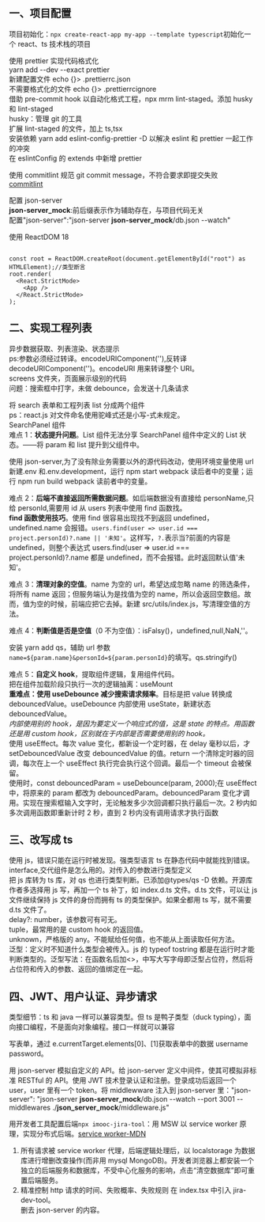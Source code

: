 ## 一、项目配置

项目初始化：`npx create-react-app my-app --template typescript`初始化一个 react、ts 技术栈的项目<br>

使用 prettier 实现代码格式化<br>
yarn add --dev --exact prettier<br>
新建配置文件 echo {}> .prettierrc.json<br>
不需要格式化的文件 echo {}> .prettierrcignore<br>
借助 pre-commit hook 以自动化格式工程，npx mrm lint-staged。添加 husky 和 lint-staged<br>
husky：管理 git 的工具<br>
扩展 lint-staged 的文件，加上 ts,tsx<br>
安装依赖 yarn add eslint-config-prettier -D 以解决 eslint 和 prettier 一起工作的冲突<br>
在 eslintConfig 的 extends 中新增 prettier<br>

使用 commitlint 规范 git commit message，不符合要求即提交失败<br>
[commitlint](https://github.com/conventional-changelog/commitlint)

配置 json-server<br>
**json-server_mock**:前后缀表示作为辅助存在，与项目代码无关<br>
配置"json-server":"json-server **json-server_mock**/db.json --watch"<br>

使用 ReactDOM 18<br>

```import ReactDOM from "react-dom/client";

const root = ReactDOM.createRoot(document.getElementById("root") as HTMLElement);//类型断言
root.render(
  <React.StrictMode>
    <App />
  </React.StrictMode>
);
```

## 二、实现工程列表

异步数据获取、列表渲染、状态提示<br>
ps:参数必须经过转译。encodeURIComponent(''),反转译 decodeURIComponent('')。encodeURI 用来转译整个 URI。<br>
screens 文件夹，页面展示级别的代码<br>
问题：搜索框中打字，未做 debounce，会发送十几条请求<br>

将 search 表单和工程列表 list 分成两个组件<br>
ps：react.js 对文件命名使用驼峰式还是小写-式未规定。<br>
SearchPanel 组件<br>
难点 1：**状态提升问题**。List 组件无法分享 SearchPanel 组件中定义的 List 状态。——将 param 和 list 提升到父组件中。<br>

使用 json-server,为了没有除业务需要以外的源代码改动，使用环境变量使用 url<br>
新建.env 和.env.development，运行 npm start webpack 读后者中的变量；运行 npm run build webpack 读前者中的变量。<br>

难点 2：**后端不直接返回所需数据问题**。如后端数据没有直接给 personName,只给 personId,需要用 id 从 users 列表中使用 find 函数找。<br>
**find 函数使用技巧**。使用 find 很容易出现找不到返回 undefined，undefined.name 会报错。`users.find(user => user.id === project.personId)?.name || '未知'`。这样写，`?.`表示当?前面的内容是 undefined，则整个表达式 users.find(user => user.id === project.personId)?.name 都是 undefined，而不会报错。此时返回默认值'未知'。<br>

难点 3：**清理对象的空值**。name 为空的 url，希望达成忽略 name 的筛选条件，将所有 name 返回；但服务端认为是找值为空的 name，所以会返回空数组。故而，值为空的时候，前端应把它去掉。新建 src/utils/index.js，写清理空值的方法。<br>

难点 4：**判断值是否是空值**（0 不为空值）：isFalsy()，undefined,null,NaN,''。<br>

安装 yarn add qs，辅助 url 参数`name=${param.name}&personId=${param.personId}`的填写。qs.stringify()<br>

难点 5：**自定义 hook**，提取组件逻辑，复用组件代码。<br>
把在组件加载阶段只执行一次的逻辑抽离：useMount<br>
**重难点：使用 useDebounce 减少搜索请求频率**。目标是把 value 转换成 debouncedValue。useDebounce 内部使用 useState，新建状态 debouncedValue。<br>
_内部使用别的 hook，是因为要定义一个响应式的值，这是 state 的特点。用函数还是用 custom hook，区别就在于内部是否需要使用别的 hook。_<br>
使用 useEffect。每次 value 变化，都新设一个定时器，在 delay 毫秒以后，才 setDebouncedValue 改变 debouncedValue 的值。return 一个清除定时器的回调，每次在上一个 useEffect 执行完会执行这个回调。最后一个 timeout 会被保留。<br>
使用时，const debouncedParam = useDebounce(param, 2000);在 useEffect 中，将原来的 param 都改为 debouncedParam。debouncedParam 变化才调用。实现在搜索框输入文字时，无论触发多少次回调都只执行最后一次。2 秒内如多次调用函数即重新计时 2 秒，直到 2 秒内没有调用请求才执行函数<br>

## 三、改写成 ts

使用 js，错误只能在运行时被发现。强类型语言 ts 在静态代码中就能找到错误。<br>
interface,交代组件是怎么用的。对传入的参数进行类型定义<br>
把 js 库转为 ts 库，对 qs 也进行类型判断。已添加@types/qs -D 依赖。开源库作者多选择用 js 写，再加一个 ts 补丁，如 index.d.ts 文件。d.ts 文件，可以让 js 文件继续保持 js 文件的身份而拥有 ts 的类型保护。如果全都用 ts 写，就不需要 d.ts 文件了。<br>
delay?: number，该参数可有可无。<br>
tuple，最常用的是 custom hook 的返回值。<br>
unknown，严格版的 any。不能赋给任何值，也不能从上面读取任何方法。<br>
泛型：定义时不知道什么类型会被传入。js 的 typeof tostring 都是在运行时才能判断类型的。泛型写法：在函数名后加<>，中写大写字母即泛型占位符，然后将占位符和传入的参数、返回的值绑定在一起。<br>

## 四、JWT、用户认证、异步请求

类型细节：ts 和 java 一样可以兼容类型。但 ts 是鸭子类型（duck typing），面向接口编程，不是面向对象编程。接口一样就可以兼容<br>

写表单，通过 e.currentTarget.elements[0]、[1]获取表单中的数据 username password。<br>

用 json-server 模拟自定义的 API。给 json-server 定义中间件，使其可模拟非标准 RESTful 的 API。使用 JWT 技术登录认证和注册。登录成功后返回一个 user，user 里有一个 token。将 middlewware 注入到 json-server 里："json-server": "json-server **json-server_mock**/db.json --watch --port 3001 --middlewares ./**json_server_mock**/middleware.js"<br>

用开发者工具配置后端`npx imooc-jira-tool`：用 MSW 以 service worker 原理，实现分布式后端。[service worker-MDN](https://developer.mozilla.org/zh-CN/docs/Web/API/Service_Worker_API)<br>

1.  所有请求被 service worker 代理，后端逻辑处理后，以 localstorage 为数据库进行增删改查操作(而非用 mysql MongoDB)。开发者浏览器上都安装一个独立的后端服务和数据库，不受中心化服务的影响，点击“清空数据库”即可重置后端服务。
2.  精准控制 http 请求的时间、失败概率、失败规则
    在 index.tsx 中引入 jira-dev-tool。<br>
    删去 json-server 的内容。<br>
